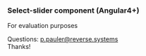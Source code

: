 ### Select-slider component (Angular4+)

For evaluation purposes<br/>

Questions: p.pauler@reverse.systems<br/>
Thanks!
